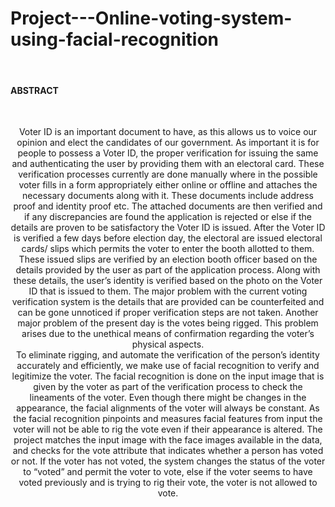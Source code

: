 # Project---Online-voting-system-using-facial-recognition 
<br>

#### ABSTRACT
<br>
<p align="center">
Voter ID is an important document to have, as this allows us to voice our opinion and elect the candidates of our government. As important it is for people to possess a Voter ID, the proper verification for issuing the same and authenticating the user by providing them with an electoral card. These verification processes currently are done manually where in the possible voter fills in a form appropriately either online or offline and attaches the necessary documents along with it. These documents include address proof and identity proof etc. The attached documents are then verified and if any discrepancies are found the application is rejected or else if the details are proven to be satisfactory the Voter ID is issued. After the Voter ID is verified a few days before election day, the electoral are issued electoral cards/ slips which permits the voter to enter the booth allotted to them. These issued slips are verified by an election booth officer based on the details provided by the user as part of the application process. Along with these details, the user’s identity is verified based on the photo on the Voter ID that is issued to them. The major problem with the current voting verification system is the details that are provided can be counterfeited and can be gone unnoticed if proper verification steps are not taken. Another major problem of the present day is the votes being rigged. This problem arises due to the unethical means of confirmation regarding the voter’s physical aspects. <br>
To eliminate rigging, and automate the verification of the person’s identity accurately and efficiently, we make use of facial recognition to verify and legitimize the voter. The facial recognition is done on the input image that is given by the voter as part of the verification process to check the lineaments of the voter. Even though there might be changes in the appearance, the facial alignments of the voter will always be constant. As the facial recognition pinpoints and measures facial features from input the voter will not be able to rig the vote even if their appearance is altered. The project matches the input image with the face images available in the data, and checks for the vote attribute that indicates whether a person has voted or not. If the voter has not voted, the system changes the status of the voter to “voted” and permit the voter to vote, else if the voter seems to have voted previously and is trying to rig their vote, the voter is not allowed to vote.
</p>
